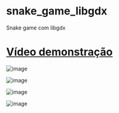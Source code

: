 # snake_game_libgdx
Snake game com libgdx


# [Vídeo demonstração](https://youtube.com/shorts/sWJhlpY4uWw?feature=share)

![image](https://github.com/user-attachments/assets/20a6c417-bce1-4743-b105-b0a8658b327b)

![image](https://github.com/user-attachments/assets/07f1d853-f86e-47b2-a0c8-e661600af24b)

![image](https://github.com/user-attachments/assets/7557d519-2176-4db2-aac8-df471ff17e4c)

![image](https://github.com/user-attachments/assets/29ad6934-29c4-4834-ad83-51bd6e0c6485)
